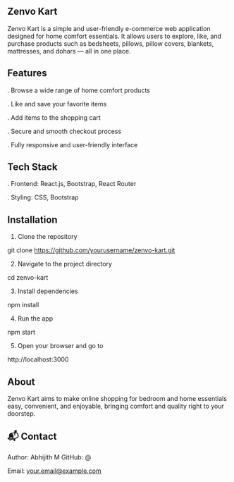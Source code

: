 ## Zenvo Kart
   Zenvo Kart is a simple and user-friendly e-commerce web application designed for home comfort essentials. It allows users to explore, like, and purchase products       such as bedsheets, pillows, pillow covers, blankets, mattresses, and dohars — all in one place.
   
## Features
   . Browse a wide range of home comfort products

   . Like and save your favorite items

   . Add items to the shopping cart

   . Secure and smooth checkout process

   . Fully responsive and user-friendly interface

## Tech Stack
   . Frontend: React.js, Bootstrap, React Router

   . Styling: CSS, Bootstrap   

## Installation  

   1) Clone the repository

   git clone https://github.com/yourusername/zenvo-kart.git

   2) Navigate to the project directory

   cd zenvo-kart

   3) Install dependencies

   npm install

   4) Run the app

   npm start

   5) Open your browser and go to

   http://localhost:3000
   
## About

   Zenvo Kart aims to make online shopping for bedroom and home essentials easy, convenient, and enjoyable, bringing comfort and quality right to your doorstep.

## 📬 Contact

Author: Abhijith M
GitHub: @

Email: your.email@example.com
